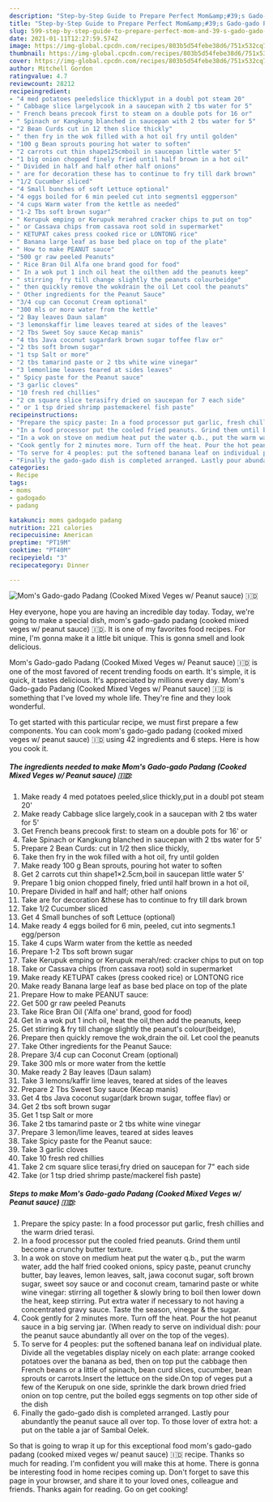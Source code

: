 ```yaml
---
description: "Step-by-Step Guide to Prepare Perfect Mom&amp;#39;s Gado-gado Padang (Cooked Mixed Veges w/ Peanut sauce) 🇮🇩"
title: "Step-by-Step Guide to Prepare Perfect Mom&amp;#39;s Gado-gado Padang (Cooked Mixed Veges w/ Peanut sauce) 🇮🇩"
slug: 599-step-by-step-guide-to-prepare-perfect-mom-and-39-s-gado-gado-padang-cooked-mixed-veges-w-peanut-sauce
date: 2021-01-11T12:27:59.574Z
image: https://img-global.cpcdn.com/recipes/803b5d54febe38d6/751x532cq70/moms-gado-gado-padang-cooked-mixed-veges-w-peanut-sauce-🇮🇩-recipe-main-photo.jpg
thumbnail: https://img-global.cpcdn.com/recipes/803b5d54febe38d6/751x532cq70/moms-gado-gado-padang-cooked-mixed-veges-w-peanut-sauce-🇮🇩-recipe-main-photo.jpg
cover: https://img-global.cpcdn.com/recipes/803b5d54febe38d6/751x532cq70/moms-gado-gado-padang-cooked-mixed-veges-w-peanut-sauce-🇮🇩-recipe-main-photo.jpg
author: Mitchell Gordon
ratingvalue: 4.7
reviewcount: 28212
recipeingredient:
- "4 med potatoes peeledslice thicklyput in a doubl pot steam 20"
- " Cabbage slice largelycook in a saucepan with 2 tbs water for 5"
- " French beans precook first to steam on a double pots for 16 or"
- " Spinach or Kangkung blanched in saucepan with 2 tbs water for 5"
- "2 Bean Curds cut in 12 then slice thickly"
- " then fry in the wok filled with a hot oil fry until golden"
- "100 g Bean sprouts pouring hot water to soften"
- "2 carrots cut thin shape125cmboil in saucepan little water 5"
- "1 big onion chopped finely fried until half brown in a hot oil"
- " Divided in half and half other half onions"
- " are for decoration these has to continue to fry till dark brown"
- "1/2 Cucumber sliced"
- "4 Small bunches of soft Lettuce optional"
- "4 eggs boiled for 6 min peeled cut into segments1 eggperson"
- "4 cups Warm water from the kettle as needed"
- "1-2 Tbs soft brown sugar"
- " Kerupuk emping or Kerupuk merahred cracker chips to put on top"
- " or Cassava chips from cassava root sold in supermarket"
- " KETUPAT cakes press cooked rice or LONTONG rice"
- " Banana large leaf as base bed place on top of the plate"
- " How to make PEANUT sauce"
- "500 gr raw peeled Peanuts"
- " Rice Bran Oil Alfa one brand good for food"
- " In a wok put 1 inch oil heat the oilthen add the peanuts keep"
- " stirring  fry till change slightly the peanuts colourbeidge"
- " then quickly remove the wokdrain the oil Let cool the peanuts"
- " Other ingredients for the Peanut Sauce"
- "3/4 cup can Coconut Cream optional"
- "300 mls or more water from the kettle"
- "2 Bay leaves Daun salam"
- "3 lemonskaffir lime leaves teared at sides of the leaves"
- "2 Tbs Sweet Soy sauce Kecap manis"
- "4 tbs Java coconut sugardark brown sugar toffee flav or"
- "2 tbs soft brown sugar"
- "1 tsp Salt or more"
- "2 tbs tamarind paste or 2 tbs white wine vinegar"
- "3 lemonlime leaves teared at sides leaves"
- " Spicy paste for the Peanut sauce"
- "3 garlic cloves"
- "10 fresh red chillies"
- "2 cm square slice terasifry dried on saucepan for 7 each side"
- " or 1 tsp dried shrimp pastemackerel fish paste"
recipeinstructions:
- "Prepare the spicy paste: In a food processor put garlic, fresh chillies and the warm dried terasi."
- "In a food processor put the cooled fried peanuts. Grind them until become a crunchy butter texture."
- "In a wok on stove on medium heat put the water q.b., put the warm water, add the half fried cooked onions, spicy paste, peanut crunchy butter, bay leaves, lemon leaves, salt, jawa coconut sugar, soft brown sugar, sweet soy sauce or and coconut cream, tamarind paste or white wine vinegar: stirring all together &amp; slowly bring to boil then lower down the heat, keep stirring. Put extra water if necessary to not having a concentrated gravy sauce. Taste the season, vinegar &amp; the sugar."
- "Cook gently for 2 minutes more. Turn off the heat. Pour the hot peanut sauce in a big serving jar. (When ready to serve on individual dish: pour the peanut sauce abundantly all over on the top of the veges)."
- "To serve for 4 peoples: put the softened banana leaf on individual plate. Divide all the vegetables display nicely on each plate: arrange cooked potatoes over the banana as bed, then on top put the cabbage then French beans or a little of spinach, bean curd slices, cucumber, bean sprouts or carrots.Insert the lettuce on the side.On top of veges put a few of the Kerupuk on one side, sprinkle the dark brown dried fried onion on top centre, put the boiled eggs segments on top other side of the dish"
- "Finally the gado-gado dish is completed arranged. Lastly pour abundantly the peanut sauce all over top. To those lover of extra hot: a put on the table a jar of Sambal Oelek."
categories:
- Recipe
tags:
- moms
- gadogado
- padang

katakunci: moms gadogado padang 
nutrition: 221 calories
recipecuisine: American
preptime: "PT19M"
cooktime: "PT40M"
recipeyield: "3"
recipecategory: Dinner

---
```



![Mom&#39;s Gado-gado Padang (Cooked Mixed Veges w/ Peanut sauce) 🇮🇩](https://img-global.cpcdn.com/recipes/803b5d54febe38d6/751x532cq70/moms-gado-gado-padang-cooked-mixed-veges-w-peanut-sauce-🇮🇩-recipe-main-photo.jpg)

Hey everyone, hope you are having an incredible day today. Today, we're going to make a special dish, mom&#39;s gado-gado padang (cooked mixed veges w/ peanut sauce) 🇮🇩. It is one of my favorites food recipes. For mine, I'm gonna make it a little bit unique. This is gonna smell and look delicious.



Mom&#39;s Gado-gado Padang (Cooked Mixed Veges w/ Peanut sauce) 🇮🇩 is one of the most favored of recent trending foods on earth. It's simple, it is quick, it tastes delicious. It's appreciated by millions every day. Mom&#39;s Gado-gado Padang (Cooked Mixed Veges w/ Peanut sauce) 🇮🇩 is something that I've loved my whole life. They're fine and they look wonderful.


To get started with this particular recipe, we must first prepare a few components. You can cook mom&#39;s gado-gado padang (cooked mixed veges w/ peanut sauce) 🇮🇩 using 42 ingredients and 6 steps. Here is how you cook it.

<!--inarticleads1-->

##### The ingredients needed to make Mom&#39;s Gado-gado Padang (Cooked Mixed Veges w/ Peanut sauce) 🇮🇩:

1. Make ready 4 med potatoes peeled,slice thickly,put in a doubl pot steam 20&#39;
1. Make ready  Cabbage slice largely,cook in a saucepan with 2 tbs water for 5&#39;
1. Get  French beans precook first: to steam on a double pots for 16&#39; or
1. Take  Spinach or Kangkung blanched in saucepan with 2 tbs water for 5&#39;
1. Prepare 2 Bean Curds: cut in 1/2 then slice thickly,
1. Take  then fry in the wok filled with a hot oil, fry until golden
1. Make ready 100 g Bean sprouts, pouring hot water to soften
1. Get 2 carrots cut thin shape1×2.5cm,boil in saucepan little water 5&#39;
1. Prepare 1 big onion chopped finely, fried until half brown in a hot oil,
1. Prepare  Divided in half and half; other half onions
1. Take  are for decoration &amp;these has to continue to fry till dark brown
1. Take 1/2 Cucumber sliced
1. Get 4 Small bunches of soft Lettuce (optional)
1. Make ready 4 eggs boiled for 6 min, peeled, cut into segments.1 egg/person
1. Take 4 cups Warm water from the kettle as needed
1. Prepare 1-2 Tbs soft brown sugar
1. Take  Kerupuk emping or Kerupuk merah/red: cracker chips to put on top
1. Take  or Cassava chips (from cassava root) sold in supermarket
1. Make ready  KETUPAT cakes (press cooked rice) or LONTONG rice
1. Make ready  Banana large leaf as base bed place on top of the plate
1. Prepare  How to make PEANUT sauce:
1. Get 500 gr raw peeled Peanuts
1. Take  Rice Bran Oil (&#39;Alfa one&#39; brand, good for food)
1. Get  In a wok put 1 inch oil, heat the oil,then add the peanuts, keep
1. Get  stirring &amp; fry till change slightly the peanut&#39;s colour(beidge),
1. Prepare  then quickly remove the wok,drain the oil. Let cool the peanuts
1. Take  Other ingredients for the Peanut Sauce:
1. Prepare 3/4 cup can Coconut Cream (optional)
1. Take 300 mls or more water from the kettle
1. Make ready 2 Bay leaves (Daun salam)
1. Take 3 lemons/kaffir lime leaves, teared at sides of the leaves
1. Prepare 2 Tbs Sweet Soy sauce (Kecap manis)
1. Get 4 tbs Java coconut sugar(dark brown sugar, toffee flav) or
1. Get 2 tbs soft brown sugar
1. Get 1 tsp Salt or more
1. Take 2 tbs tamarind paste or 2 tbs white wine vinegar
1. Prepare 3 lemon/lime leaves, teared at sides leaves
1. Take  Spicy paste for the Peanut sauce:
1. Take 3 garlic cloves
1. Take 10 fresh red chillies
1. Take 2 cm square slice terasi,fry dried on saucepan for 7&#34; each side
1. Take  (or 1 tsp dried shrimp paste/mackerel fish paste)




<!--inarticleads2-->

##### Steps to make Mom&#39;s Gado-gado Padang (Cooked Mixed Veges w/ Peanut sauce) 🇮🇩:

1. Prepare the spicy paste: In a food processor put garlic, fresh chillies and the warm dried terasi.
1. In a food processor put the cooled fried peanuts. Grind them until become a crunchy butter texture.
1. In a wok on stove on medium heat put the water q.b., put the warm water, add the half fried cooked onions, spicy paste, peanut crunchy butter, bay leaves, lemon leaves, salt, jawa coconut sugar, soft brown sugar, sweet soy sauce or and coconut cream, tamarind paste or white wine vinegar: stirring all together &amp; slowly bring to boil then lower down the heat, keep stirring. Put extra water if necessary to not having a concentrated gravy sauce. Taste the season, vinegar &amp; the sugar.
1. Cook gently for 2 minutes more. Turn off the heat. Pour the hot peanut sauce in a big serving jar. (When ready to serve on individual dish: pour the peanut sauce abundantly all over on the top of the veges).
1. To serve for 4 peoples: put the softened banana leaf on individual plate. Divide all the vegetables display nicely on each plate: arrange cooked potatoes over the banana as bed, then on top put the cabbage then French beans or a little of spinach, bean curd slices, cucumber, bean sprouts or carrots.Insert the lettuce on the side.On top of veges put a few of the Kerupuk on one side, sprinkle the dark brown dried fried onion on top centre, put the boiled eggs segments on top other side of the dish
1. Finally the gado-gado dish is completed arranged. Lastly pour abundantly the peanut sauce all over top. To those lover of extra hot: a put on the table a jar of Sambal Oelek.




So that is going to wrap it up for this exceptional food mom&#39;s gado-gado padang (cooked mixed veges w/ peanut sauce) 🇮🇩 recipe. Thanks so much for reading. I'm confident you will make this at home. There is gonna be interesting food in home recipes coming up. Don't forget to save this page in your browser, and share it to your loved ones, colleague and friends. Thanks again for reading. Go on get cooking!
